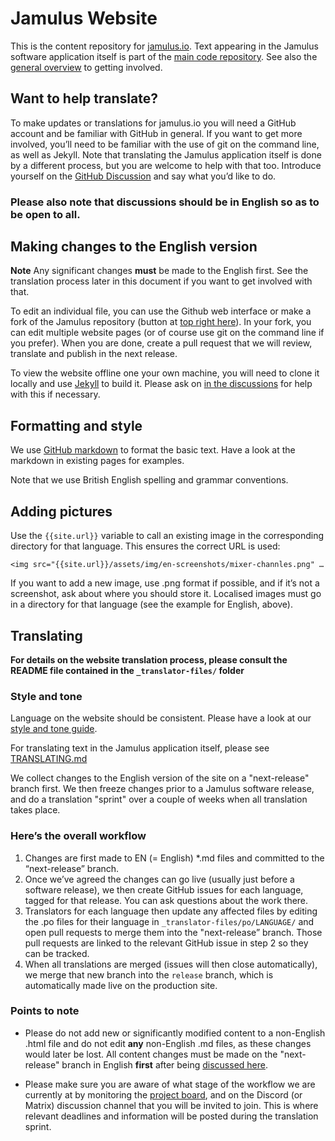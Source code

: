 # Jamulus Website

This is the content repository for [jamulus.io](https://jamulus.io). Text appearing in the Jamulus software application itself is part of the [main code repository](https://github.com/jamulussoftware/jamulus). See also the [general overview](https://jamulus.io/wiki/Contribution) to getting involved. 


## Want to help translate?

To make updates or translations for jamulus.io you will need a GitHub account and be familiar with GitHub in general. If you want to get more involved, you’ll need to be familiar with the use of git on the command line, as well as Jekyll. Note that translating the Jamulus application itself is done by a different process, but you are welcome to help with that too. Introduce yourself on the [GitHub Discussion](https://github.com/jamulussoftware/jamulus/discussions) and say what you’d like to do.

### Please also note that discussions should be in English so as to be open to all.

## Making changes to the English version

**Note** Any significant changes **must** be made to the English first. See the translation process later in this document if you want to get involved with that.

To edit an individual file, you can use the Github web interface or make a fork of the Jamulus repository (button at [top right here](https://github.com/jamulussoftware/jamuluswebsite)). In your fork, you can edit multiple website pages (or of course use git on the command line if you prefer). When you are done, create a pull request that we will review, translate and publish in the next release.

To view the website offline one your own machine, you will need to clone it locally and use [Jekyll](https://jekyllrb.com/) to build it. Please ask on [in the discussions](https://github.com/jamulussoftware/jamulus/discussions) for help with this if necessary.

## Formatting and style

We use [GitHub markdown](https://guides.github.com/features/mastering-markdown/) to format the basic text. Have a look at the markdown in existing pages for examples.

Note that we use British English spelling and grammar conventions.

## Adding pictures

Use the `{{site.url}}` variable to call an existing image in the corresponding directory for that language. This ensures the correct URL is used:

`<img src="{{site.url}}/assets/img/en-screenshots/mixer-channles.png" …`

If you want to add a new image, use .png format if possible, and if it’s not a screenshot, ask about where you should store it. Localised images must go in a directory for that language (see the example for English, above).


## Translating

**For details on the website translation process, please consult the README file contained in the `_translator-files/` folder**

### Style and tone

Language on the website should be consistent. Please have a look at our [style and tone guide](https://jamulus.io/contribute/Style-and-Tone).

For translating text in the Jamulus application itself, please see [TRANSLATING.md](https://github.com/jamulussoftware/jamulus/blob/master/TRANSLATING.md)

We collect changes to the English version of the site on a "next-release" branch first. We then freeze changes prior to a Jamulus software release, and do a translation "sprint" over a couple of weeks when all translation takes place.

### Here’s the overall workflow

1. Changes are first made to EN (= English) *.md files and committed to the “next-release” branch.
1. Once we’ve agreed the changes can go live (usually just before a software release), we then create GitHub issues for each language, tagged for that release. You can ask questions about the work there.
1. Translators for each language then update any affected files by editing the .po files for their language in `_translator-files/po/LANGUAGE/` and open pull requests to merge them into the "next-release” branch. Those pull requests are linked to the relevant GitHub issue in step 2 so they can be tracked.
1. When all translations are merged (issues will then close automatically), we merge that new branch into the `release` branch, which is automatically made live on the production site.

### Points to note

- Please do not add new or significantly modified content to a non-English .html file and do not edit **any** non-English .md files, as these changes would later be lost. All content changes must be made on the "next-release" branch in English **first** after being [discussed here](https://github.com/jamulussoftware/jamulus/discussions).

- Please make sure you are aware of what stage of the workflow we are currently at by monitoring the [project board](https://github.com/orgs/jamulussoftware/projects/2), and on the Discord (or Matrix) discussion channel that you will be invited to join. This is where relevant deadlines and information will be posted during the translation sprint.
